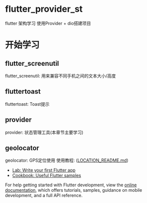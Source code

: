 # flutter_provider_st

flutter 架构学习 
使用Provider + dio搭建项目

# 开始学习
## flutter_screenutil
  flutter_screenutil: 用来兼容不同手机之间的文本大小/高度
## fluttertoast
  fluttertoast: Toast提示
## provider
  provider: 状态管理工具(本章节主要学习)
## geolocator
  geolocator: GPS定位使用
  使用教程:
    ([LOCATION_README.md](https://github.com/Jin857/flutter_provider_st/blob/main/LOCATION_README.md))
    

- [Lab: Write your first Flutter app](https://docs.flutter.dev/get-started/codelab)
- [Cookbook: Useful Flutter samples](https://docs.flutter.dev/cookbook)

For help getting started with Flutter development, view the
[online documentation](https://docs.flutter.dev/), which offers tutorials,
samples, guidance on mobile development, and a full API reference.
